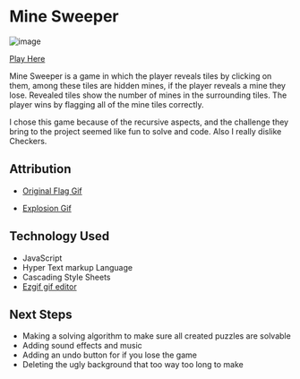 # Mine Sweeper

![image](https://github.com/MOTLWC/Mine-Sweeper-Project/assets/142592359/748c32bc-a527-4970-8e21-77d47057f48d)


[Play Here](https://motlwc.github.io/Mine-Sweeper-Project/)

Mine Sweeper is a game in which the player reveals tiles by clicking on them, among these tiles are hidden mines, if the player reveals a mine they lose. Revealed tiles show the number of mines in the surrounding tiles. The player wins by flagging all of the mine tiles correctly.

I chose this game because of the recursive aspects, and the challenge they bring to the project seemed like fun to solve and code. Also I really dislike Checkers.

## Attribution

 - [Original Flag Gif](https://cdn130.picsart.com/310189966116201.gif?to=crop&type=webp&r=40x40&q=50)

 - [Explosion Gif](https://i.gifer.com/origin/62/623cdcca882db2d7efa8d32424a61d29_w200.gif)

## Technology Used

 - JavaScript
 - Hyper Text markup Language
 - Cascading Style Sheets
 - [Ezgif gif editor](https://ezgif.com/maker)

## Next Steps

 - Making a solving algorithm to make sure all created puzzles are solvable
 - Adding sound effects and music
 - Adding an undo button for if you lose the game
 - Deleting the ugly background that too way too long to make
